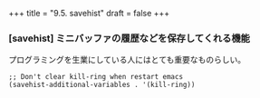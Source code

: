 +++
title = "9.5. savehist"
draft = false
+++
### [savehist] ミニバッファの履歴などを保存してくれる機能
プログラミングを生業にしている人にはとても重要なものらしい。

```elisp
;; Don't clear kill-ring when restart emacs
(savehist-additional-variables . '(kill-ring))
```
